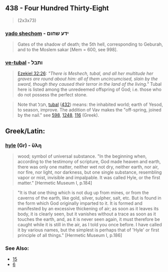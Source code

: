 ## 438 - Four Hundred Thirty-Eight
> (2x3x73)

### [yado shechom](/keys/IDO.ShChVM) - ידע שחום
> Gates of the shadow of death; the 5th hell, corresponding to Geburah, and to the Moslem sakar [Mem = 600, see 998].

### [ve-tubal](/keys/VThBL) - ותבל
> [Ezekiel 32:26](http://biblehub.com/ezekiel/32-26.htm): *"There is Meshech, tubal, and all her multitude her graves are round about him: all of them uncircumcised, slain by the sword, though they caused their terror in the land of the living."* Tubal here is listed among the unredeemed offspring of God; i.e. those who do not possess the perfect stone.

> Note that תבל, [tubal](/keys/ThBL) ([432](432)) means: the inhabited world; earth of Yesod, to season, improve. The addition of Vav makes the "off-spring, joined by the nail." see [598](598), [1248](1248), [116](116) (Greek).

## Greek/Latin:

### [hyle](/greek?word=ulh) (Gr) - ὕλη
> wood; symbol of universal substance. "In the beginning when, according to the testimony of scripture, God made heaven and earth, there was only one matter, neither wet not dry, neither earth, nor air, nor fire, nor light, nor darkness, but one single substance, resembling vapor or mist, invisible and impalpable. It was called Hyle, or the first matter." [Hermetic Museum I, p.184]

> "It is that one thing which is not dug up from mines, or from the caverns of the earth, like gold, silver, sulpher, salt, etc. But is found in the form which God originally imparted to it. It is formed and manifested by an excessive thickening of air; as soon as it leaves its body, it is clearly seen, but it vanishes without a trace as soon as it touches the earth, and, as it is never seen again, it must therefore be caught while it is still in the air, as I told you once before. I have called it by various names, but the simplest is perhaps that of 'Hyle' or first principle of all things." [Hermetic Museum I, p.186]

### See Also:

- [15](15)
- [6](6)